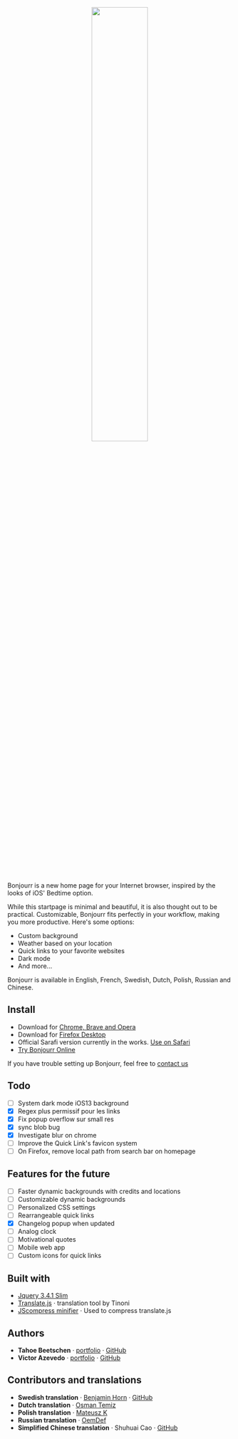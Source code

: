 <p align="center">
  <img src="https://raw.githubusercontent.com/victorazevedo-me/Bonjourr/master/src/images/popup/bonjourrpopup.png" width="50%"></img>
</p>

Bonjourr is a new home page for your Internet browser, inspired by the looks of iOS' Bedtime option.

While this startpage is minimal and beautiful, it is also thought out to be practical. Customizable, Bonjourr fits perfectly in your workflow, making you more productive. Here's some options:

* Custom background
* Weather based on your location
* Quick links to your favorite websites
* Dark mode
* And more...

Bonjourr is available in English, French, Swedish, Dutch, Polish, Russian and Chinese.

## Install

* Download for [Chrome, Brave and Opera](https://chrome.google.com/webstore/detail/bonjourr-%C2%B7-minimalist-lig/dlnejlppicbjfcfcedcflplfjajinajd)
* Download for [Firefox Desktop](https://addons.mozilla.org/en-US/firefox/addon/bonjourr-startpage/)
* Official Sarafi version currently in the works. [Use on Safari](https://bonjourr.fr/#useinsafari)
* [Try Bonjourr Online](https://online.bonjourr.fr)

If you have trouble setting up Bonjourr, feel free to [contact us](https://bonjourr.fr#contact)

## Todo

- [ ] System dark mode iOS13 background
- [x] Regex plus permissif pour les links
- [x] Fix popup overflow sur small res
- [x] sync blob bug
- [x] Investigate blur on chrome
- [ ] Improve the Quick Link's favicon system
- [ ] On Firefox, remove local path from search bar on homepage

## Features for the future

- [ ] Faster dynamic backgrounds with credits and locations
- [ ] Customizable dynamic backgrounds
- [ ] Personalized CSS settings
- [ ] Rearrangeable quick links
- [x] Changelog popup when updated
- [ ] Analog clock
- [ ] Motivational quotes
- [ ] Mobile web app
- [ ] Custom icons for quick links

## Built with

* [Jquery 3.4.1 Slim](https://code.jquery.com/jquery-3.4.1.slim.min.js)
* [Translate.js](https://github.com/tinoni/translate.js) · translation tool by Tinoni
* [JScompress minifier](https://jscompress.com/) · Used to compress translate.js

## Authors

* **Tahoe Beetschen** · [portfolio](https://tahoe.be) · [GitHub](https://github.com/Tahoooe)
* **Victor Azevedo** · [portfolio](https://victor-azevedo.me) · [GitHub](https://github.com/victorazevedo-me)

## Contributors and translations

* **Swedish translation** · [Benjamin Horn](https://benjaminhorn.io/) · [GitHub](https://github.com/beije)
* **Dutch translation** · [Osman Temiz](https://www.reddit.com/user/manllac)
* **Polish translation** · [Mateusz K](https://www.reddit.com/user/DiVine92)
* **Russian translation** · [OemDef](https://www.reddit.com/user/OemDef)
* **Simplified Chinese translation** · Shuhuai Cao · [GitHub](https://github.com/csh980717)
